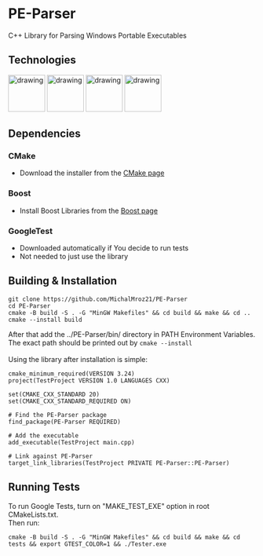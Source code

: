 # PE-Parser
C++ Library for Parsing Windows Portable Executables

## Technologies
<img src="https://github.com/MichalMroz21/Redundant-Coding-Visualization/assets/125133223/f782c426-6b9d-4d09-8623-c731b5bd1829" alt="drawing" width="75"/>
<img src="https://github.com/MichalMroz21/Redundant-Coding-Visualization/assets/125133223/64806fd9-9e9b-40fa-b43c-080922bb2279" alt="drawing" width="75"/>
<img src="https://github.com/MichalMroz21/Redundant-Coding-Visualization/assets/125133223/fc76fa58-56e3-48e7-8242-e3a295b127f7" alt="drawing" width="75"/>
<img src="https://github.com/MichalMroz21/Redundant-Coding-Visualization/assets/125133223/87cb231e-0d10-4dd5-8dd1-3b06cb9c896c" alt="drawing" width="75"/>

## Dependencies

### CMake
* Download the installer from the [CMake page](https://cmake.org/download/)

### Boost
* Install Boost Libraries from the [Boost page](https://www.boost.org/)

### GoogleTest
* Downloaded automatically if You decide to run tests
* Not needed to just use the library

## Building & Installation
```
git clone https://github.com/MichalMroz21/PE-Parser
cd PE-Parser
cmake -B build -S . -G "MinGW Makefiles" && cd build && make && cd ..
cmake --install build
```
After that add the ../PE-Parser/bin/ directory in PATH Environment Variables. The exact path should be printed out by ```cmake --install```<br><br>
Using the library after installation is simple:
```
cmake_minimum_required(VERSION 3.24)
project(TestProject VERSION 1.0 LANGUAGES CXX)

set(CMAKE_CXX_STANDARD 20)
set(CMAKE_CXX_STANDARD_REQUIRED ON)

# Find the PE-Parser package
find_package(PE-Parser REQUIRED)

# Add the executable
add_executable(TestProject main.cpp)

# Link against PE-Parser
target_link_libraries(TestProject PRIVATE PE-Parser::PE-Parser)
```

## Running Tests
To run Google Tests, turn on "MAKE_TEST_EXE" option in root CMakeLists.txt.<br>
Then run:
```
cmake -B build -S . -G "MinGW Makefiles" && cd build && make && cd tests && export GTEST_COLOR=1 && ./Tester.exe
```
